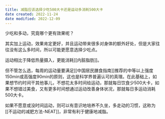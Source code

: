 ```yaml
---
title: 减脂应该选择少吃500大卡还是运动多消耗500大卡
date created: 2022-11-24
date modified: 2022-12-09
---
```


少吃和多动，究竟哪个更有效果呢？

其实加上运动，效果肯定更好，并且运动带来很多对身体的额外好处，但是大家往往没有这么多时间，所以可能更愿意选择少吃点。

运动相比于降低热量摄入，更能消耗[[内脏脂肪]]。

但不管怎么选，每周的运动量要满足[[中国居民膳食指南]]推荐的中等以上强度150min或高强度90min的原则，这也是科学界普遍认可的真理。在此基础上，如果想节约时间干其他事儿，不想花太多时间给运动，那就每日饮食少500大卡，如果不想错过美食，又有更多时间想通过运动改善身体状况，那就每日多运动消耗500大卡。

如果不愿意或没时间运动，则可以有意识地培养不久坐，多走动的习惯，这称为[[不运动的减肥方法-NEAT]]，非常有利于健康地减脂。

